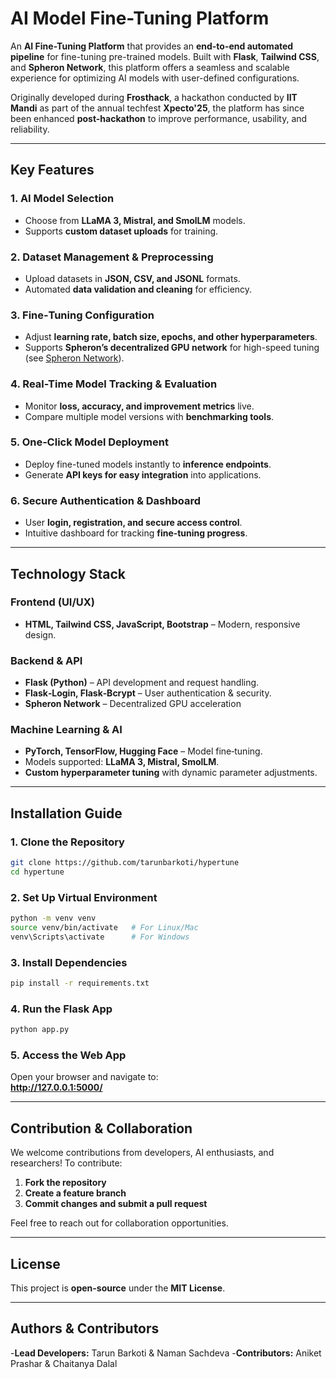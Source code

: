 # AI Model Fine-Tuning Platform

An **AI Fine-Tuning Platform** that provides an **end-to-end automated pipeline** for fine-tuning pre-trained models. Built with **Flask**, **Tailwind CSS**, and **Spheron Network**, this platform offers a seamless and scalable experience for optimizing AI models with user-defined configurations.

Originally developed during **Frosthack**, a hackathon conducted by **IIT Mandi** as part of the annual techfest **Xpecto'25**, the platform has since been enhanced **post-hackathon** to improve performance, usability, and reliability.

---

## Key Features

### **1. AI Model Selection**
- Choose from **LLaMA 3, Mistral, and SmolLM** models.
- Supports **custom dataset uploads** for training.

### **2. Dataset Management & Preprocessing**
- Upload datasets in **JSON, CSV, and JSONL** formats.
- Automated **data validation and cleaning** for efficiency.

### **3. Fine‑Tuning Configuration**
- Adjust **learning rate, batch size, epochs, and other hyperparameters**.
- Supports **Spheron’s decentralized GPU network** for high-speed tuning (see [Spheron Network](https://www.spheron.network/)).

### **4. Real-Time Model Tracking & Evaluation**
- Monitor **loss, accuracy, and improvement metrics** live.
- Compare multiple model versions with **benchmarking tools**.

### **5. One‑Click Model Deployment**
- Deploy fine-tuned models instantly to **inference endpoints**.
- Generate **API keys for easy integration** into applications.

### **6. Secure Authentication & Dashboard**
- User **login, registration, and secure access control**.
- Intuitive dashboard for tracking **fine‑tuning progress**.

---

## Technology Stack

### **Frontend (UI/UX)**
- **HTML, Tailwind CSS, JavaScript, Bootstrap** – Modern, responsive design.

### **Backend & API**
- **Flask (Python)** – API development and request handling.
- **Flask‑Login, Flask‑Bcrypt** – User authentication & security.
- **Spheron Network** – Decentralized GPU acceleration

### **Machine Learning & AI**
- **PyTorch, TensorFlow, Hugging Face** – Model fine‑tuning.
- Models supported: **LLaMA 3, Mistral, SmolLM**.
- **Custom hyperparameter tuning** with dynamic parameter adjustments.

---

## Installation Guide

### **1. Clone the Repository**
```bash
git clone https://github.com/tarunbarkoti/hypertune
cd hypertune
```

### **2. Set Up Virtual Environment**
```bash
python -m venv venv
source venv/bin/activate   # For Linux/Mac
venv\Scripts\activate      # For Windows
```

### **3. Install Dependencies**
```bash
pip install -r requirements.txt
```

### **4. Run the Flask App**
```bash
python app.py
```

### **5. Access the Web App**
Open your browser and navigate to:  
**http://127.0.0.1:5000/**

---

## Contribution & Collaboration

We welcome contributions from developers, AI enthusiasts, and researchers! To contribute:

1. **Fork the repository**
2. **Create a feature branch**
3. **Commit changes and submit a pull request**

Feel free to reach out for collaboration opportunities.

---

## License

This project is **open-source** under the **MIT License**.

---

## Authors & Contributors

-**Lead Developers:** Tarun Barkoti & Naman Sachdeva 
-**Contributors:** Aniket Prashar & Chaitanya Dalal


